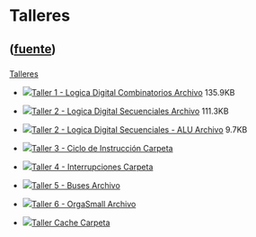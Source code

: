 # Talleres
([fuente](https://campus.exactas.uba.ar/course/view.php?id=1100&section=6))
---
###
[Talleres](https://campus.exactas.uba.ar/course/view.php?id=1100&section=6)

  - [![ ](https://campus.exactas.uba.ar/theme/image.php/aardvark/core/1524752928/f/archive-24)Taller 1 - Logica Digital Combinatorios Archivo](https://campus.exactas.uba.ar/mod/resource/view.php?id=60371) 135.9KB

  - [![ ](https://campus.exactas.uba.ar/theme/image.php/aardvark/core/1524752928/f/archive-24)Taller 2 - Logica Digital Secuenciales Archivo](https://campus.exactas.uba.ar/mod/resource/view.php?id=60947) 111.3KB

  - [![ ](https://campus.exactas.uba.ar/theme/image.php/aardvark/core/1524752928/f/markup-24)Taller 2 - Logica Digital Secuenciales - ALU Archivo](https://campus.exactas.uba.ar/mod/resource/view.php?id=60948) 9.7KB

  - [![ ](https://campus.exactas.uba.ar/theme/image.php/aardvark/folder/1524752928/icon)Taller 3 - Ciclo de Instrucción Carpeta](https://campus.exactas.uba.ar/mod/folder/view.php?id=61240)

  - [![ ](https://campus.exactas.uba.ar/theme/image.php/aardvark/folder/1524752928/icon)Taller 4 - Interrupciones Carpeta](https://campus.exactas.uba.ar/mod/folder/view.php?id=62684)

  - [![ ](https://campus.exactas.uba.ar/theme/image.php/aardvark/core/1524752928/f/archive-24)Taller 5 - Buses Archivo](https://campus.exactas.uba.ar/mod/resource/view.php?id=62884)

  - [![ ](https://campus.exactas.uba.ar/theme/image.php/aardvark/core/1524752928/f/archive-24)Taller 6 - OrgaSmall Archivo](https://campus.exactas.uba.ar/mod/resource/view.php?id=63280)

  - [![ ](https://campus.exactas.uba.ar/theme/image.php/aardvark/folder/1524752928/icon)Taller Cache Carpeta](https://campus.exactas.uba.ar/mod/folder/view.php?id=63808)

